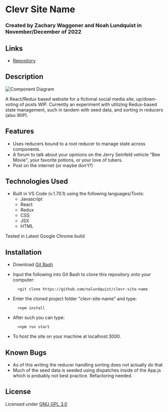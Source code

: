 # Clevr Site Name

### Created by Zachary Waggoner and Noah Lundquist in November/December of 2022

## Links

* [Repository](https://github.com/nalundquist/phoebes-pizza)

## Description

![Component Diagram](./online-forum-diagram.drawio.png)

A React/Redux based website for a fictional social media site, up/down-voting of posts WIP.  Currently an experiment with utilizing Redux-based state management, such in tandem with seed data, and sorting in reducers (also WIP).   

## Features

* Uses reducers bound to a root reducer to manage state across components.
* A forum to talk about your opinions on the Jerry Seinfeld vehicle "Bee Movie", your favorite potions, or your love of tubers.
* Post on the internet (or maybe don't?)


## Technologies Used

* Built in VS Code (v.1.70.1) using the following languages/Tools:
	* Javascript
	* React
	* Redux
	* CSS
	* JSX
	* HTML

Tested in Latest Google Chrome build

## Installation


* Download [Git Bash](https://git-scm.com/downloads)
* Input the following into Git Bash to clone this repository onto your computer:

		>git clone https://github.com/nalundquist/clevr-site-name

* Enter the cloned project folder "clevr-site-name" and type:

		>npm install

* After such you can type:

		>npm run start

* To host the site on your machine at localhost:3000.

## Known Bugs


* As of this writing the reducer handling sorting does not actually do that
* Much of the seed data is seeded using dispatches inside of the App.js which is probably not best practice.  Refactoring needed.

## License

Licensed under [GNU GPL 3.0](https://www.gnu.org/licenses/gpl-3.0.en.html)